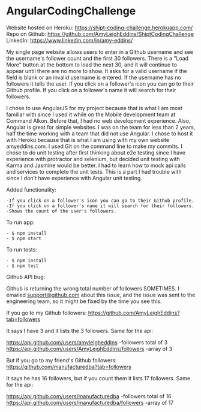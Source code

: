 # AngularCodingChallenge

Website hosted on Heroku: https://shipt-coding-challenge.herokuapp.com/
Repo on Github: https://github.com/AmyLeighEddins/ShiptCodingChallenge
LinkedIn: https://www.linkedin.com/in/amy-eddins/ 

My single page website allows users to enter in a Github username and see the username's follower count and the first 30 followers. There is a "Load More" button at the bottom to load the next 30, and it will continue to appear until there are no more to show. It asks for a valid username if the field is blank or an invalid username is entered. If the username has no followers it tells the user. If you click on a follower's icon you can go to their Github profile. If you click on a follower's name it will search for their followers.

I chose to use AngularJS for my project because that is what I am most familiar with since I used it while on the Mobile development team at Command Alkon. Before that, I had no web development experience. Also, Angular is great for simple websites. I was on the team for less than 2 years, half the time working with a team that did not use Angular. I chose to host it with Heroku because that is what I am using with my own website amyeddins.com. I used Git on the command line to make my commits. I chose to do unit testing after first thinking about e2e testing since I have experience with protractor and selenium, but decided unit testing with Karma and Jasmine would be better. I had to learn how to mock api calls and services to complete the unit tests. This is a part I had trouble with since I don't have experience with Angular unit testing. 

Added functionality:

    -If you click on a follower's icon you can go to their Github profile.
    -If you click on a follower's name it will search for their followers.
    -Shows the count of the user's followers.

To run app:

    - $ npm install
    - $ npm start

To run tests:

    - $ npm install
    - $ npm test


Github API bug:

Github is returning the wrong total number of followers SOMETIMES. I emailed support@github.com about this issue, and the issue was sent to the engineering team, so it might be fixed by the time you see this. 

If you go to my Github followers: https://github.com/AmyLeighEddins?tab=followers

It says I have 3 and it lists the 3 followers. Same for the api:

https://api.github.com/users/amyleigheddins -followers total of 3
https://api.github.com/users/AmyLeighEddins/followers -array of 3


But if you go to my friend's Github followers: https://github.com/manufacturedba?tab=followers

It says he has 16 followers, but if you count them it lists 17 followers. Same for the api:

https://api.github.com/users/manufacturedba -followers total of 16
https://api.github.com/users/manufacturedba/followers -array of 17
